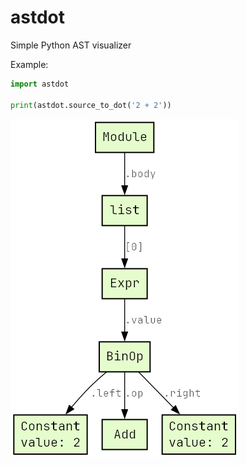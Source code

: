 # astdot

Simple Python AST visualizer

Example:

```Python
import astdot

print(astdot.source_to_dot('2 + 2'))
```

![](example.png)
